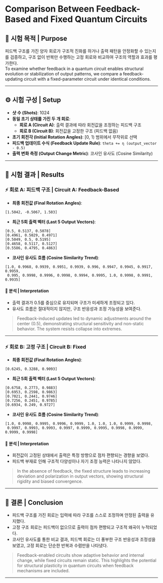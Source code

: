 # Comparison Between Feedback-Based and Fixed Quantum Circuits

## 📘 시험 목적 | Purpose
피드백 구조를 가진 양자 회로가 구조적 진화를 하거나 출력 패턴을 안정화할 수 있는지를 검증하고, 구조 없이 반복만 수행하는 고정 회로와 비교하여 구조의 역할과 효과를 평가한다.  
To examine whether feedback in a quantum circuit enables structural evolution or stabilization of output patterns, we compare a feedback-updating circuit with a fixed-parameter circuit under identical conditions.

---

## ⚙️ 시험 구성 | Setup
- **샷 수 (Shots)**: 1024
- **동일 초기 상태를 가진 두 개 회로**:
  - **회로 A (Circuit A)**: 출력 결과에 따라 회전값을 조정하는 피드백 구조
  - **회로 B (Circuit B)**: 회전값을 고정한 구조 (피드백 없음)
- **초기 회전각 (Initial Rotation Angles)**: [0, 1) 범위에서 무작위로 선택
- **피드백 업데이트 수식 (Feedback Update Rule)**: `theta += η (output_vector - 0.5)`
- **출력 변화 측정 (Output Change Metric)**: 코사인 유사도 (Cosine Similarity)

---

## 🧪 시험 결과 | Results

### ⚡ 회로 A: 피드백 구조 | Circuit A: Feedback-Based
- **최종 회전값 (Final Rotation Angles)**:
```
[1.5042, -0.5067, 1.503]
```
- **최근 5회 출력 벡터 (Last 5 Output Vectors)**:
```
[0.5, 0.5137, 0.5078]
[0.4961, 0.5029, 0.4971]
[0.5049, 0.5, 0.5195]
[0.4658, 0.5117, 0.5127]
[0.5586, 0.4795, 0.4863]
```
- **코사인 유사도 흐름 (Cosine Similarity Trend)**:
```
[1.0, 0.9968, 0.9939, 0.9951, 0.9939, 0.996, 0.9947, 0.9945, 0.9917, 0.9959,
 0.995, 0.9998, 0.9996, 0.9998, 0.9994, 0.9995, 1.0, 0.9998, 0.9991, 0.9935]
```

#### 📖 분석 | Interpretation
- 출력 결과가 0.5를 중심으로 유지되며 구조가 미세하게 조정되고 있다.
- 유사도 흐름은 절대적이지 않지만, 구조 반응성과 조정 가능성을 보여준다.

> Feedback-induced updates led to dynamic adjustments around the center (0.5), demonstrating structural sensitivity and non-static behavior. The system resists collapse into extremes.

---

### ⚡ 회로 B: 고정 구조 | Circuit B: Fixed
- **최종 회전값 (Final Rotation Angles)**:
```
[0.6245, 0.3288, 0.9093]
```
- **최근 5회 출력 벡터 (Last 5 Output Vectors)**:
```
[0.6758, 0.2773, 0.9883]
[0.6953, 0.2598, 0.9863]
[0.7021, 0.2441, 0.9746]
[0.7256, 0.2451, 0.9785]
[0.6934, 0.249, 0.9727]
```
- **코사인 유사도 흐름 (Cosine Similarity Trend)**:
```
[1.0, 0.9998, 0.9995, 0.9996, 0.9999, 1.0, 1.0, 1.0, 0.9999, 0.9998,
 0.9997, 0.9993, 0.9993, 0.9997, 0.9999, 0.9995, 0.9998, 0.9999, 0.9999, 0.9998]
```

#### 📖 분석 | Interpretation
- 회전값이 고정된 상태에서 출력은 특정 방향으로 점차 편향되는 경향을 보였다.
- 피드백 부재로 인해 구조적 다양성이나 자기 조정 능력은 나타나지 않았다.

> In the absence of feedback, the fixed structure leads to increasing deviation and polarization in output vectors, showing structural rigidity and biased convergence.

---

## 📝 결론 | Conclusion
- 피드백 구조를 가진 회로는 입력에 따라 구조를 스스로 조정하며 안정된 출력을 유지했다.
- 고정 구조 회로는 피드백이 없으므로 출력이 점차 편향되고 구조적 왜곡이 누적되었다.
- 코사인 유사도를 통한 비교 결과, 피드백 회로는 더 풍부한 구조 반응성과 조정성을 보였고, 고정 회로는 단순한 반복과 수렴만을 나타냈다.

> Feedback-enabled circuits show adaptive behavior and internal change, while fixed circuits remain static. This highlights the potential for structural plasticity in quantum circuits when feedback mechanisms are included.

---
